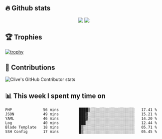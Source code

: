 ## &#128293; Github stats

<!-- GitHub Readme Streak Stats - https://github.com/DenverCoder1/github-readme-streak-stats -->
<p align="center">

<picture>
  <source 
    srcset="https://github-readme-stats.vercel.app/api?username=clivewalkden&count_private=true&show_icons=true&theme=darcula"
    media="(prefers-color-scheme: dark)"
  />
  <source
    srcset="https://github-readme-stats.vercel.app/api?username=clivewalkden&count_private=true&show_icons=true&theme=calm"
    media="(prefers-color-scheme: light), (prefers-color-scheme: no-preference)"
  />
  <img src="https://github-readme-stats.vercel.app/api?username=clivewalkden&count_private=true&show_icons=true&theme=darcula" />
</picture>

<a href="https://git.io/streak-stats" target="_blank">
  <img src="http://github-readme-streak-stats.herokuapp.com?user=clivewalkden&theme=darcula&date_format=j%20M%5B%20Y%5D" />
</a>

</p>

## &#127942; Trophies
[![trophy](https://github-profile-trophy.vercel.app/?username=clivewalkden&theme=onedark)](https://github.com/clivewalkden/github-profile-trophy)

## &#129309; Contributions
![Clive's GitHub Contributor stats](https://github-contributor-stats.vercel.app/api?username=clivewalkden)

## &#128202; This week I spent my time on
<!--START_SECTION:waka-->

```text
PHP              56 mins         ████▒░░░░░░░░░░░░░░░░░░░░   17.41 %
JSON             49 mins         ███▓░░░░░░░░░░░░░░░░░░░░░   15.21 %
YAML             46 mins         ███▓░░░░░░░░░░░░░░░░░░░░░   14.20 %
Log              40 mins         ███░░░░░░░░░░░░░░░░░░░░░░   12.44 %
Blade Template   18 mins         █▒░░░░░░░░░░░░░░░░░░░░░░░   05.71 %
SSH Config       17 mins         █▒░░░░░░░░░░░░░░░░░░░░░░░   05.45 %
```

<!--END_SECTION:waka-->
